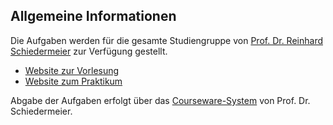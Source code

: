 ## Allgemeine Informationen

Die Aufgaben werden für die gesamte Studiengruppe von [Prof. Dr. Reinhard
Schiedermeier](http://sol.cs.hm.edu/rs/) zur Verfügung gestellt.

- [Website zur Vorlesung](http://sol.cs.hm.edu/rs/se/index.xhtml)
- [Website zum Praktikum](http://sol.cs.hm.edu/rs/se1-lab/index.xhtml)

Abgabe der Aufgaben erfolgt über das [Courseware-System](https://sol.cs.hm.edu/course/) von Prof. Dr. Schiedermeier.
